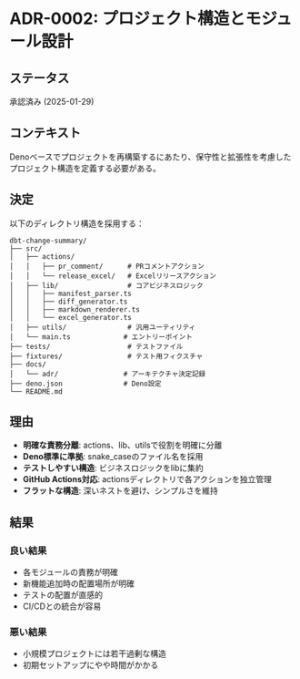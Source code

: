 # ADR-0002: プロジェクト構造とモジュール設計

## ステータス
承認済み (2025-01-29)

## コンテキスト
Denoベースでプロジェクトを再構築するにあたり、保守性と拡張性を考慮したプロジェクト構造を定義する必要がある。

## 決定
以下のディレクトリ構造を採用する：

```
dbt-change-summary/
├── src/
│   ├── actions/
│   │   ├── pr_comment/      # PRコメントアクション
│   │   └── release_excel/   # Excelリリースアクション
│   ├── lib/                 # コアビジネスロジック
│   │   ├── manifest_parser.ts
│   │   ├── diff_generator.ts
│   │   ├── markdown_renderer.ts
│   │   └── excel_generator.ts
│   ├── utils/               # 汎用ユーティリティ
│   └── main.ts             # エントリーポイント
├── tests/                   # テストファイル
├── fixtures/                # テスト用フィクスチャ
├── docs/
│   └── adr/                # アーキテクチャ決定記録
├── deno.json               # Deno設定
└── README.md
```

## 理由
- **明確な責務分離**: actions、lib、utilsで役割を明確に分離
- **Deno標準に準拠**: snake_caseのファイル名を採用
- **テストしやすい構造**: ビジネスロジックをlibに集約
- **GitHub Actions対応**: actionsディレクトリで各アクションを独立管理
- **フラットな構造**: 深いネストを避け、シンプルさを維持

## 結果
### 良い結果
- 各モジュールの責務が明確
- 新機能追加時の配置場所が明確
- テストの配置が直感的
- CI/CDとの統合が容易

### 悪い結果
- 小規模プロジェクトには若干過剰な構造
- 初期セットアップにやや時間がかかる